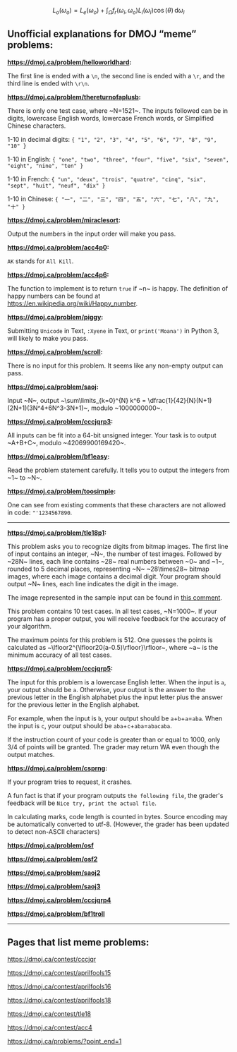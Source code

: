 $$L_o(\omega_o)=L_e(\omega_o)+\int_\Omega f_r(\omega_i,\omega_o)L_i(\omega_i)\cos(\theta)\,\mathrm{d}\omega_i$$

## Unofficial explanations for DMOJ “meme” problems:

**https://dmoj.ca/problem/helloworldhard:**

The first line is ended with a `\n`, the second line is ended with a `\r`, and the third line is ended with `\r\n`.

**https://dmoj.ca/problem/thereturnofaplusb:**

There is only one test case, where ~N=1521~. The inputs followed can be in digits, lowercase English words, lowercase French words, or Simplified Chinese characters.

1-10 in decimal digits: `{ "1", "2", "3", "4", "5", "6", "7", "8", "9", "10" }`

1-10 in English: `{ "one", "two", "three", "four", "five", "six", "seven", "eight", "nine", "ten" }`

1-10 in French: `{ "un", "deux", "trois", "quatre", "cinq", "six", "sept", "huit", "neuf", "dix" }`

1-10 in Chinese: `{ "一", "二", "三", "四", "五", "六", "七", "八", "九", "十" }`

**https://dmoj.ca/problem/miraclesort:**

Output the numbers in the input order will make you pass.

**https://dmoj.ca/problem/acc4p0:**

`AK` stands for `All Kill`.

**https://dmoj.ca/problem/acc4p6:**

The function to implement is to return `true` if ~n~ is happy. The definition of happy numbers can be found at https://en.wikipedia.org/wiki/Happy_number.

**https://dmoj.ca/problem/piggy:**

Submitting `Unicode` in Text, `:Xyene` in Text, or `print('Moana')` in Python 3, will likely to make you pass.

**https://dmoj.ca/problem/scroll:**

There is no input for this problem. It seems like any non-empty output can pass.

**https://dmoj.ca/problem/saoj:**

Input ~N~, output ~\sum\limits_{k=0}^{N} k^6 = \dfrac{1}{42}{N}(N+1)(2N+1)(3N^4+6N^3-3N+1)~, modulo ~1000000000~.

**https://dmoj.ca/problem/cccjqrp3:**

All inputs can be fit into a 64-bit unsigned integer. Your task is to output ~A+B+C~, modulo ~42069900169420~.

**https://dmoj.ca/problem/bf1easy:**

Read the problem statement carefully. It tells you to output the integers from ~1~ to ~N~.

**https://dmoj.ca/problem/toosimple:**

One can see from existing comments that these characters are not allowed in code: `"'1234567890`.

--------

**https://dmoj.ca/problem/tle18p1:**

This problem asks you to recognize digits from bitmap images. The first line of input contains an integer, ~N~, the number of test images. Followed by ~28N~ lines, each line contains ~28~ real numbers between ~0~ and ~1~, rounded to 5 decimal places, representing ~N~ ~28\times28~ bitmap images, where each image contains a decimal digit. Your program should output ~N~ lines, each line indicates the digit in the image.

The image represented in the sample input can be found in [this comment](https://dmoj.ca/problem/tle18p1#comment-12374).

This problem contains 10 test cases. In all test cases, ~N=1000~. If your program has a proper output, you will receive feedback for the accuracy of your algorithm.

The maximum points for this problem is 512. One guesses the points is calculated as ~\lfloor2^{\lfloor20(a-0.5)\rfloor}\rfloor~, where ~a~ is the minimum accuracy of all test cases.

**https://dmoj.ca/problem/cccjqrp5:**

The input for this problem is a lowercase English letter. When the input is `a`, your output should be `a`. Otherwise, your output is the answer to the previous letter in the English alphabet plus the input letter plus the answer for the previous letter in the English alphabet.

For example, when the input is `b`, your output should be `a`+`b`+`a`=`aba`. When the input is `c`, your output should be `aba`+`c`+`aba`=`abacaba`.

If the instruction count of your code is greater than or equal to 1000, only 3/4 of points will be granted. The grader may return WA even though the output matches.

**https://dmoj.ca/problem/csprng:**

If your program tries to request, it crashes.

A fun fact is that if your program outputs `the following file`, the grader's feedback will be `Nice try, print the actual file`.

In calculating marks, code length is counted in bytes. Source encoding may be automatically converted to utf-8. (However, the grader has been updated to detect non-ASCII characters)

**https://dmoj.ca/problem/osf**

**https://dmoj.ca/problem/osf2**

**https://dmoj.ca/problem/saoj2**

**https://dmoj.ca/problem/saoj3**

**https://dmoj.ca/problem/cccjqrp4**

**https://dmoj.ca/problem/bf1troll**

--------

## Pages that list meme problems:

https://dmoj.ca/contest/cccjqr

https://dmoj.ca/contest/aprilfools15

https://dmoj.ca/contest/aprilfools16

https://dmoj.ca/contest/aprilfools18

https://dmoj.ca/contest/tle18

https://dmoj.ca/contest/acc4

https://dmoj.ca/problems/?point_end=1